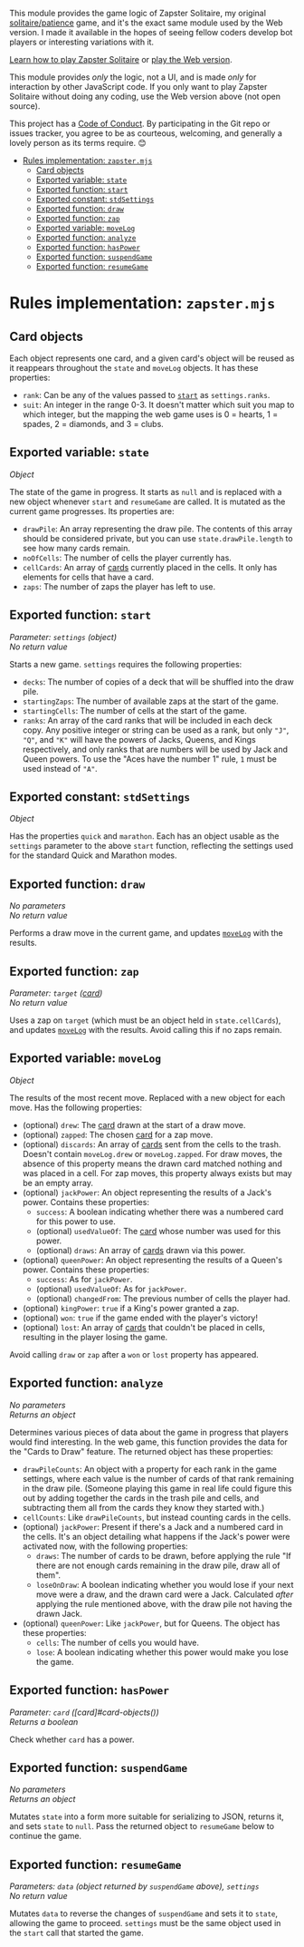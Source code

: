This module provides the game logic of Zapster Solitaire, my original [solitaire/patience](https://en.wikipedia.org/wiki/Patience_(game)) game, and it's the exact same module used by the Web version. I made it available in the hopes of seeing fellow coders develop bot players or interesting variations with it.

[Learn how to play Zapster Solitaire](https://pixievoltno1.com/web/Zapster/help.html) or [play the Web version](https://pixievoltno1.com/web/Zapster/).

This module provides *only* the logic, not a UI, and is made *only* for interaction by other JavaScript code. If you only want to play Zapster Solitaire without doing any coding, use the Web version above (not open source).

This project has a [Code of Conduct](CODE_OF_CONDUCT.md). By participating in the Git repo or issues tracker, you agree to be as courteous, welcoming, and generally a lovely person as its terms require. 😊

<!-- toc -->

- [Rules implementation: `zapster.mjs`](#rules-implementation-zapstermjs)
  * [Card objects](#card-objects)
  * [Exported variable: `state`](#exported-variable-state)
  * [Exported function: `start`](#exported-function-start)
  * [Exported constant: `stdSettings`](#exported-constant-stdsettings)
  * [Exported function: `draw`](#exported-function-draw)
  * [Exported function: `zap`](#exported-function-zap)
  * [Exported variable: `moveLog`](#exported-variable-movelog)
  * [Exported function: `analyze`](#exported-function-analyze)
  * [Exported function: `hasPower`](#exported-function-haspower)
  * [Exported function: `suspendGame`](#exported-function-suspendgame)
  * [Exported function: `resumeGame`](#exported-function-resumegame)

<!-- tocstop -->

# Rules implementation: `zapster.mjs`

## Card objects

Each object represents one card, and a given card's object will be reused as it reappears throughout the `state` and `moveLog` objects. It has these properties:

* `rank`: Can be any of the values passed to [`start`](#exported-function-start) as `settings.ranks`.
* `suit`: An integer in the range 0-3. It doesn't matter which suit you map to which integer, but the mapping the web game uses is 0 = hearts, 1 = spades, 2 = diamonds, and 3 = clubs.

## Exported variable: `state`

<i>Object</i>

The state of the game in progress. It starts as `null` and is replaced with a new object whenever `start` and `resumeGame` are called. It is mutated as the current game progresses. Its properties are:

* `drawPile`: An array representing the draw pile. The contents of this array should be considered private, but you can use `state.drawPile.length` to see how many cards remain.
* `noOfCells`: The number of cells the player currently has.
* `cellCards`: An array of [cards](#card-objects) currently placed in the cells. It only has elements for cells that have a card.
* `zaps`: The number of zaps the player has left to use.

## Exported function: `start`

<i>Parameter: `settings` (object)</i><br>
<i>No return value</i>

Starts a new game. `settings` requires the following properties:

* `decks`: The number of copies of a deck that will be shuffled into the draw pile.
* `startingZaps`: The number of available zaps at the start of the game.
* `startingCells`: The number of cells at the start of the game.
* `ranks`: An array of the card ranks that will be included in each deck copy. Any positive integer or string can be used as a rank, but only `"J"`, `"Q"`, and `"K"` will have the powers of Jacks, Queens, and Kings respectively, and only ranks that are numbers will be used by Jack and Queen powers. To use the "Aces have the number 1" rule, `1` must be used instead of `"A"`.

## Exported constant: `stdSettings`

<i>Object</i>

Has the properties `quick` and `marathon`. Each has an object usable as the `settings` parameter to the above `start` function, reflecting the settings used for the standard Quick and Marathon modes.

## Exported function: `draw`

<i>No parameters</i><br>
<i>No return value</i>

Performs a draw move in the current game, and updates [`moveLog`](#exported-variable-movelog) with the results.

## Exported function: `zap`

<i>Parameter: `target` ([card](#card-objects))</i><br>
<i>No return value</i>

Uses a zap on `target` (which must be an object held in `state.cellCards`), and updates [`moveLog`](#exported-variable-movelog) with the results. Avoid calling this if no zaps remain.

## Exported variable: `moveLog`

<i>Object</i>

The results of the most recent move. Replaced with a new object for each move. Has the following properties:

* (optional) `drew`: The [card](#card-objects) drawn at the start of a draw move.
* (optional) `zapped`: The chosen [card](#card-objects) for a zap move.
* (optional) `discards`: An array of [cards](#card-objects) sent from the cells to the trash. Doesn't contain `moveLog.drew` or `moveLog.zapped`. For draw moves, the absence of this property means the drawn card matched nothing and was placed in a cell. For zap moves, this property always exists but may be an empty array.
* (optional) `jackPower`: An object representing the results of a Jack's power. Contains these properties:
	* `success`: A boolean indicating whether there was a numbered card for this power to use.
	* (optional) `usedValueOf`: The [card](#card-objects) whose number was used for this power.
	* (optional) `draws`: An array of [cards](#card-objects) drawn via this power.
* (optional) `queenPower`: An object representing the results of a Queen's power. Contains these properties:
	* `success`: As for `jackPower`.
	* (optional) `usedValueOf`: As for `jackPower`.
	* (optional) `changedFrom`: The previous number of cells the player had.
* (optional) `kingPower`: `true` if a King's power granted a zap.
* (optional) `won`: `true` if the game ended with the player's victory!
* (optional) `lost`: An array of [cards](#card-objects) that couldn't be placed in cells, resulting in the player losing the game.

Avoid calling `draw` or `zap` after a `won` or `lost` property has appeared.

## Exported function: `analyze`

<i>No parameters</i><br>
<i>Returns an object</i>

Determines various pieces of data about the game in progress that players would find interesting. In the web game, this function provides the data for the "Cards to Draw" feature. The returned object has these properties:

* `drawPileCounts`: An object with a property for each rank in the game settings, where each value is the number of cards of that rank remaining in the draw pile. (Someone playing this game in real life could figure this out by adding together the cards in the trash pile and cells, and subtracting them all from the cards they know they started with.)
* `cellCounts`: Like `drawPileCounts`, but instead counting cards in the cells.
* (optional) `jackPower`: Present if there's a Jack and a numbered card in the cells. It's an object detailing what happens if the Jack's power were activated now, with the following properties:
	* `draws`: The number of cards to be drawn, before applying the rule "If there are not enough cards remaining in the draw pile, draw all of them".
	* `loseOnDraw`: A boolean indicating whether you would lose if your next move were a draw, and the drawn card were a Jack. Calculated *after* applying the rule mentioned above, with the draw pile not having the drawn Jack.
* (optional) `queenPower`: Like `jackPower`, but for Queens. The object has these properties:
	* `cells`: The number of cells you would have.
	* `lose`: A boolean indicating whether this power would make you lose the game.

## Exported function: `hasPower`

<i>Parameter: `card` ([card]#card-objects())</i><br>
<i>Returns a boolean</i>

Check whether `card` has a power.

## Exported function: `suspendGame`

<i>No parameters</i><br>
<i>Returns an object</i>

Mutates `state` into a form more suitable for serializing to JSON, returns it, and sets `state` to `null`. Pass the returned object to `resumeGame` below to continue the game.

## Exported function: `resumeGame`

<i>Parameters: `data` (object returned by `suspendGame` above), `settings`</i><br>
<i>No return value</i>

Mutates `data` to reverse the changes of `suspendGame` and sets it to `state`, allowing the game to proceed. `settings` must be the same object used in the `start` call that started the game.